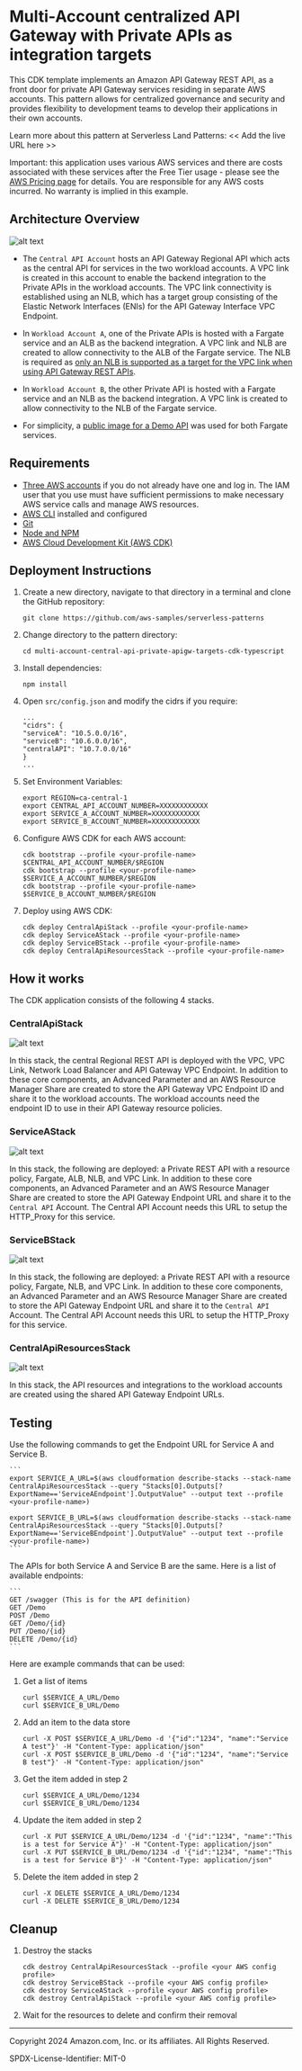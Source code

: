 # Multi-Account centralized API Gateway with Private APIs as integration targets

This CDK template implements an Amazon API Gateway REST API, as a front door for private API Gateway services residing in separate AWS accounts. This pattern allows for centralized governance and security and provides flexibility to development teams to develop their applications in their own accounts.

Learn more about this pattern at Serverless Land Patterns: << Add the live URL here >>

Important: this application uses various AWS services and there are costs associated with these services after the Free Tier usage - please see the [AWS Pricing page](https://aws.amazon.com/pricing/) for details. You are responsible for any AWS costs incurred. No warranty is implied in this example.

## Architecture Overview

![alt text](src/images/architecture_diagram.png)

- The `Central API Account` hosts an API Gateway Regional API which acts as the central API for services in the two workload accounts. A VPC link is created in this account to enable the backend integration to the Private APIs in the workload accounts. The VPC link connectivity is established using an NLB, which has a target group consisting of the Elastic Network Interfaces (ENIs) for the API Gateway Interface VPC Endpoint.

- In `Workload Account A`, one of the Private APIs is hosted with a Fargate service and an ALB as the backend integration. A VPC link and NLB are created to allow connectivity to the ALB of the Fargate service. The NLB is required as [only an NLB is supported as a target for the VPC link when using API Gateway REST APIs](https://docs.aws.amazon.com/apigateway/latest/developerguide/http-api-vs-rest.html#http-api-vs-rest.differences.integrations).

- In `Workload Account B`, the other Private API is hosted with a Fargate service and an NLB as the backend integration. A VPC link is created to allow connectivity to the NLB of the Fargate service.

- For simplicity, a [public image for a Demo API](https://gallery.ecr.aws/bstraehle/rest-api) was used for both Fargate services.

## Requirements

* [Three AWS accounts](https://portal.aws.amazon.com/gp/aws/developer/registration/index.html) if you do not already have one and log in. The IAM user that you use must have sufficient permissions to make necessary AWS service calls and manage AWS resources.
* [AWS CLI](https://docs.aws.amazon.com/cli/latest/userguide/install-cliv2.html) installed and configured
* [Git](https://git-scm.com/book/en/v2/Getting-Started-Installing-Git)
* [Node and NPM](https://nodejs.org/en/download)
* [AWS Cloud Development Kit (AWS CDK)](https://docs.aws.amazon.com/cdk/v2/guide/getting_started.html)

## Deployment Instructions

1. Create a new directory, navigate to that directory in a terminal and clone the GitHub repository:
    ``` 
    git clone https://github.com/aws-samples/serverless-patterns
    ```
1. Change directory to the pattern directory:
    ```
    cd multi-account-central-api-private-apigw-targets-cdk-typescript
    ```
1. Install dependencies:
    ```
    npm install
    ```

1. Open `src/config.json` and modify the cidrs if you require:
    ```
    ...
    "cidrs": {
    "serviceA": "10.5.0.0/16",
    "serviceB": "10.6.0.0/16",
    "centralAPI": "10.7.0.0/16"
    }
    ...
    ```

1. Set Environment Variables:
    ```
    export REGION=ca-central-1
    export CENTRAL_API_ACCOUNT_NUMBER=XXXXXXXXXXXX
    export SERVICE_A_ACCOUNT_NUMBER=XXXXXXXXXXXX
    export SERVICE_B_ACCOUNT_NUMBER=XXXXXXXXXXXX
    ```

1. Configure AWS CDK for each AWS account:
    ```
    cdk bootstrap --profile <your-profile-name> $CENTRAL_API_ACCOUNT_NUMBER/$REGION 
    cdk bootstrap --profile <your-profile-name> $SERVICE_A_ACCOUNT_NUMBER/$REGION 
    cdk bootstrap --profile <your-profile-name> $SERVICE_B_ACCOUNT_NUMBER/$REGION 
    ```

1. Deploy using AWS CDK:
    ```
    cdk deploy CentralApiStack --profile <your-profile-name>
    cdk deploy ServiceAStack --profile <your-profile-name>
    cdk deploy ServiceBStack --profile <your-profile-name>
    cdk deploy CentralApiResourcesStack --profile <your-profile-name>
    ```


## How it works

The CDK application consists of the following 4 stacks.

### CentralApiStack

![alt text](src/images/central-api-stack.png)


In this stack, the central Regional REST API is deployed with the VPC, VPC Link, Network Load Balancer and API Gateway VPC Endpoint. In addition to these core components, an Advanced Parameter and an AWS Resource Manager Share are created to store the API Gateway VPC Endpoint ID and share it to the workload accounts. The workload accounts need the endpoint ID to use in their API Gateway resource policies.

### ServiceAStack

![alt text](src/images/service-a-stack.png)

In this stack, the following are deployed: a Private REST API with a resource policy, Fargate, ALB, NLB, and VPC Link. In addition to these core components, an Advanced Parameter and an AWS Resource Manager Share are created to store the API Gateway Endpoint URL and share it to the `Central API` Account. The Central API Account needs this URL to setup the HTTP_Proxy for this service. 

### ServiceBStack

![alt text](src/images/service-b-stack.png)

In this stack, the following are deployed: a Private REST API with a resource policy, Fargate, NLB, and VPC Link. In addition to these core components, an Advanced Parameter and an AWS Resource Manager Share are created to store the API Gateway Endpoint URL and share it to the `Central API` Account. The Central API Account needs this URL to setup the HTTP_Proxy for this service. 

### CentralApiResourcesStack

![alt text](src/images/central-api-resources-stack.png)

In this stack, the API resources and integrations to the workload accounts are created using the shared API Gateway Endpoint URLs.

## Testing

Use the following commands to get the Endpoint URL for Service A and Service B.

    ```
    export SERVICE_A_URL=$(aws cloudformation describe-stacks --stack-name CentralApiResourcesStack --query "Stacks[0].Outputs[?ExportName=='ServiceAEndpoint'].OutputValue" --output text --profile <your-profile-name>)

    export SERVICE_B_URL=$(aws cloudformation describe-stacks --stack-name CentralApiResourcesStack --query "Stacks[0].Outputs[?ExportName=='ServiceBEndpoint'].OutputValue" --output text --profile <your-profile-name>)
    ```


The APIs for both Service A and Service B are the same. Here is a list of available endpoints:

    ```
    GET /swagger (This is for the API definition)
    GET /Demo
    POST /Demo
    GET /Demo/{id}
    PUT /Demo/{id}
    DELETE /Demo/{id}
    ```

Here are example commands that can be used:


1. Get a list of items
    ```
    curl $SERVICE_A_URL/Demo
    curl $SERVICE_B_URL/Demo
    ```

1. Add an item to the data store
    ```
    curl -X POST $SERVICE_A_URL/Demo -d '{"id":"1234", "name":"Service A test"}' -H "Content-Type: application/json"
    curl -X POST $SERVICE_B_URL/Demo -d '{"id":"1234", "name":"Service B test"}' -H "Content-Type: application/json"
    ```

1. Get the item added in step 2
    ```
    curl $SERVICE_A_URL/Demo/1234
    curl $SERVICE_B_URL/Demo/1234
    ```

1. Update the item added in step 2
    ```
    curl -X PUT $SERVICE_A_URL/Demo/1234 -d '{"id":"1234", "name":"This is a test for Service A"}' -H "Content-Type: application/json"
    curl -X PUT $SERVICE_B_URL/Demo/1234 -d '{"id":"1234", "name":"This is a test for Service B"}' -H "Content-Type: application/json"
    ```

1. Delete the item added in step 2
    ```
    curl -X DELETE $SERVICE_A_URL/Demo/1234
    curl -X DELETE $SERVICE_B_URL/Demo/1234
    ```

## Cleanup
 
1. Destroy the stacks

    ```
    cdk destroy CentralApiResourcesStack --profile <your AWS config profile>
    cdk destroy ServiceBStack --profile <your AWS config profile>
    cdk destroy ServiceAStack --profile <your AWS config profile>
    cdk destroy CentralApiStack --profile <your AWS config profile>
    ```

1. Wait for the resources to delete and confirm their removal
----
Copyright 2024 Amazon.com, Inc. or its affiliates. All Rights Reserved.

SPDX-License-Identifier: MIT-0
